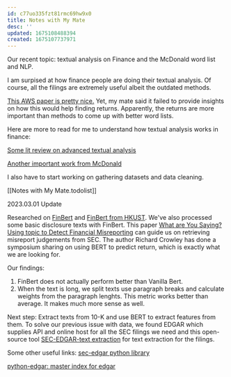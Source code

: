 ```yaml
---
id: c77uo335fzt81rmc69hw9x0
title: Notes with My Mate
desc: ''
updated: 1675108488394
created: 1675107737971
---
```


Our recent topic: textual analysis on Finance and the McDonald word list and NLP.

I am surpised at how finance people are doing their textual analysis. Of course, all the filings are extremely useful albeit the outdated methods. 

[This AWS paper is pretty nice.](https://www.sciencedirect.com/science/article/pii/S2405918821000131) Yet,
my mate said it failed to provide insights on how this would help finding returns. Apparently, the returns are more important than methods to come up with better word lists.

Here are more to read for me to understand how textual analysis works in finance:

[Some lit review on advanced textual analysis](https://www.sciencedirect.com/science/article/pii/S2405918822000046)

[Another important work from McDonald](https://papers.ssrn.com/sol3/papers.cfm?abstract_id=2504147)

I also have to start working on gathering datasets and data cleaning.

[[Notes with My Mate.todolist]]

2023.03.01 Update

Researched on [FinBert](https://arxiv.org/pdf/1908.10063.pdf) and [FinBert from HKUST](https://github.com/yya518/FinBERT). We've also processed some basic disclosure texts with FinBert. This paper [What are You Saying? Using topic to Detect Financial Misreporting](https://papers.ssrn.com/sol3/papers.cfm?abstract_id=2803733) can guide us on retrieving misreport judgements from SEC. The author Richard Crowley has done a symposium sharing on using BERT to predict return, which is exactly what we are looking for.

Our findings: 
1. FinBert does not actually perform better than Vanilla Bert. 
2. When the text is long, we split texts use paragraph breaks and calculate weights from the paragraph lenghts. This metric works better than average. It makes much more sense as well.

Next step:
Extract texts from 10-K and use BERT to extract features from them. To solve our previous issue with data, we found EDGAR which supplies API and online host for all the SEC filings we need and this open-source tool [SEC-EDGAR-text extraction](https://github.com/alions7000/SEC-EDGAR-text) for text extraction for the filings. 

Some other useful links:
[sec-edgar python library](https://github.com/sec-edgar/sec-edgar)

[python-edgar: master index for edgar](https://github.com/edgarminers/python-edgar)


